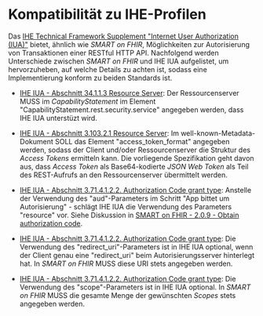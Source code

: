 # Kompatibilität zu IHE-Profilen

Das [IHE Technical Framework Supplement "Internet User Authorization (IUA)"](https://profiles.ihe.net/ITI/IUA/index.html) bietet, ähnlich wie _SMART on FHIR_, Möglichkeiten zur Autorisierung von Transaktionen einer RESTful HTTP API.
Nachfolgend werden Unterschiede zwischen _SMART on FHIR_ und IHE IUA aufgelistet, um hervorzuheben, auf welche Details zu achten ist, sodass eine Implementierung konform zu beiden Standards ist.

* [IHE IUA - Abschnitt 34.1.1.3 Resource Server](https://profiles.ihe.net/ITI/IUA/index.html#34113-resource-server): Der Ressourcenserver MUSS im _CapabilityStatement_ im Element "CapabilityStatement.rest.security.service" angegeben werden, dass IHE IUA unterstüzt wird.

* [IHE IUA - Abschnitt 3.103.2.1 Resource Server](https://profiles.ihe.net/ITI/IUA/index.html#310342-authorization-server-metadata-response): Im well-known-Metadata-Dokument SOLL das Element "access_token_format" angegeben werden, sodass der Client und/oder Ressourcenserver die Struktur des _Access Tokens_ ermitteln kann. Die vorliegende Spezifikation geht davon aus, dass _Access Token_ als Base64-kodierte _JSON Web Token_ als Teil des REST-Aufrufs an den Ressourcenserver übermittelt werden.

* [IHE IUA - Abschnitt 3.71.4.1.2.2. Authorization Code grant type](https://profiles.ihe.net/ITI/IUA/index.html#3714122-authorization-code-grant-type): Anstelle der Verwendung des "aud"-Parameters im Schritt "App bittet um Autorisierung" - schlägt IHE IUA die Verwendung des Parameters "resource" vor. Siehe Diskussion in [SMART on FHIR - 2.0.9 - Obtain authorization code](http://www.hl7.org/fhir/smart-app-launch/app-launch.html#obtain-authorization-code).

* [IHE IUA - Abschnitt 3.71.4.1.2.2. Authorization Code grant type](https://profiles.ihe.net/ITI/IUA/index.html#3714122-authorization-code-grant-type): Die Verwendung des "redirect_uri"-Parameters ist in IHE IUA optional, wenn der Client genau eine "redirect_uri" beim Autorisierungsserver hinterlegt hat. In _SMART on FHIR_ MUSS diese URI stets angegeben werden.

* [IHE IUA - Abschnitt 3.71.4.1.2.2. Authorization Code grant type](https://profiles.ihe.net/ITI/IUA/index.html#3714122-authorization-code-grant-type): Die Verwendung des "scope"-Parameters ist in IHE IUA optional. In _SMART on FHIR_ MUSS die gesamte Menge der gewünschten _Scopes_ stets angegeben werden. 